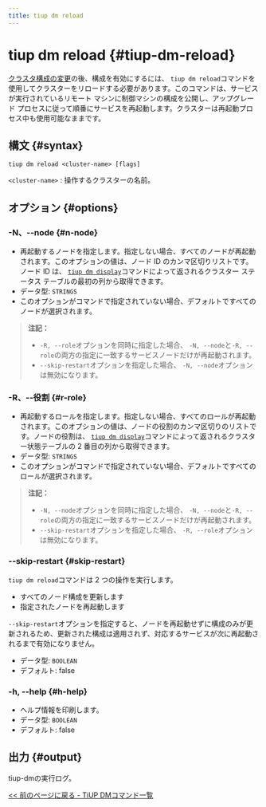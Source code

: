 ```yaml
---
title: tiup dm reload
---
```


# tiup dm reload {#tiup-dm-reload}

[クラスタ構成の変更](/tiup/tiup-component-dm-edit-config.md)の後、構成を有効にするには、 `tiup dm reload`コマンドを使用してクラスターをリロードする必要があります。このコマンドは、サービスが実行されているリモート マシンに制御マシンの構成を公開し、アップグレード プロセスに従って順番にサービスを再起動します。クラスターは再起動プロセス中も使用可能なままです。

## 構文 {#syntax}

```shell
tiup dm reload <cluster-name> [flags]
```

`<cluster-name>` : 操作するクラスターの名前。

## オプション {#options}

### -N、--node {#n-node}

-   再起動するノードを指定します。指定しない場合、すべてのノードが再起動されます。このオプションの値は、ノード ID のカンマ区切りリストです。ノード ID は、 [`tiup dm display`](/tiup/tiup-component-dm-display.md)コマンドによって返されるクラスター ステータス テーブルの最初の列から取得できます。
-   データ型: `STRINGS`
-   このオプションがコマンドで指定されていない場合、デフォルトですべてのノードが選択されます。

> **注記：**
>
> -   `-R, --role`オプションを同時に指定した場合、 `-N, --node`と`-R, --role`の両方の指定に一致するサービスノードだけが再起動されます。
> -   `--skip-restart`オプションを指定した場合、 `-N, --node`オプションは無効になります。

### -R、--役割 {#r-role}

-   再起動するロールを指定します。指定しない場合、すべてのロールが再起動されます。このオプションの値は、ノードの役割のカンマ区切りのリストです。ノードの役割は、 [`tiup dm display`](/tiup/tiup-component-dm-display.md)コマンドによって返されるクラスター状態テーブルの 2 番目の列から取得できます。
-   データ型: `STRINGS`
-   このオプションがコマンドで指定されていない場合、デフォルトですべてのロールが選択されます。

> **注記：**
>
> -   `-N, --node`オプションを同時に指定した場合、 `-N, --node`と`-R, --role`の両方の指定に一致するサービスノードだけが再起動されます。
> -   `--skip-restart`オプションを指定した場合、 `-R, --role`オプションは無効になります。

### --skip-restart {#skip-restart}

`tiup dm reload`コマンドは 2 つの操作を実行します。

-   すべてのノード構成を更新します
-   指定されたノードを再起動します

`--skip-restart`オプションを指定すると、ノードを再起動せずに構成のみが更新されるため、更新された構成は適用されず、対応するサービスが次に再起動されるまで有効になりません。

-   データ型: `BOOLEAN`
-   デフォルト: false

### -h, --help {#h-help}

-   ヘルプ情報を印刷します。
-   データ型: `BOOLEAN`
-   デフォルト: false

## 出力 {#output}

tiup-dmの実行ログ。

[&lt;&lt; 前のページに戻る - TiUP DMコマンド一覧](/tiup/tiup-component-dm.md#command-list)
